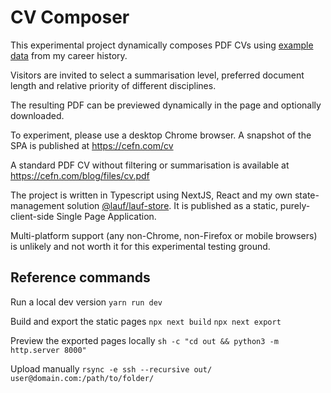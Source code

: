 # CV Composer

This experimental project dynamically composes PDF CVs using [example data](./src/data.ts) from my career history.

Visitors are invited to select a summarisation level, preferred document length and relative priority of different disciplines.

The resulting PDF can be previewed dynamically in the page and optionally downloaded.

To experiment, please use a desktop Chrome browser. A snapshot of the SPA is published at https://cefn.com/cv

A standard PDF CV without filtering or summarisation is available at https://cefn.com/blog/files/cv.pdf

The project is written in Typescript using NextJS, React and my own state-management solution [@lauf/lauf-store](https://www.npmjs.com/package/@lauf/lauf-store). It is published as a static, purely-client-side Single Page Application.

Multi-platform support (any non-Chrome, non-Firefox or mobile browsers) is unlikely and not worth it for this experimental testing ground.

## Reference commands

Run a local dev version
`yarn run dev`

Build and export the static pages
`npx next build`
`npx next export`

Preview the exported pages locally
`sh -c "cd out && python3 -m http.server 8000"`

Upload manually
`rsync -e ssh --recursive out/ user@domain.com:/path/to/folder/`
